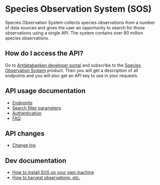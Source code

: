 # Species Observation System (SOS)
Species Observation System collects species observations from a number of data sources and gives the user an opportunity to search for those observations using a single API. The system contains over 80 million species observations.

## How do I access the API?
Go to [Artdatabanken developer portal](https://api-portal.artdatabanken.se/) and subscribe to the [Species Observation System](https://api-portal.artdatabanken.se/products/sos) product. Then you will get a description of all endpoints and you will also get an API key to use in your requests.

## API usage documentation
- [Endpoints](Endpoints.md)
- [Search filter parameters](SearchFilter.md)
- [Authentication](Authentication.md)
- [FAQ](FAQ.md)

## API changes
- [Change log](../CHANGELOG.md)

## Dev documentation
- [How to install SOS on your own machine](Install.md)
- [How to harvest observations, etc.](Harvest.md)
